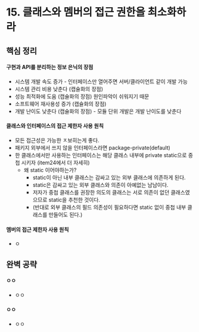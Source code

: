 # 15. 클래스와 멤버의 접근 권한을 최소화하라
## 핵심 정리
#### 구현과 API를 분리하는 정보 은닉의 장점
 * 시스템 개발 속도 증가 - 인터페이스만 열어주면 서버/클라이언트 같이 개발 가능
 * 시스템 관리 비용 낮춘다 (캡슐화의 장점)
 * 성능 최적화에 도움 (캡슐화의 장점) 원인파악이 쉬워지기 때문
 * 소프트웨어 재사용성 증가 (캡슐화의 장점)
 * 개발 난이도 낮춘다 (캡슐화의 장점) - 모듈 단위 개발은 개발 난이도를 낮춘다

#### 클래스와 인터페이스의 접근 제한자 사용 원칙
 * 모든 접근성은 가능한 ㅈ보히는게 좋다.
 * 패키지 외부에서 쓰지 않을 인터페이스라면 package-private(default)
 * 한 클래스에서만 사용하는 인터페이스는 해당 클래스 내부에 private static으로 중첩 시키자 (item24에서 더 자세히)
   * 왜 static 이어야하는가?
     * static이 아닌 내부 클래스는 감싸고 있는 외부 클래스에 의존하게 된다.
     * static은 감싸고 있는 외부 클래스와 의존이 아예없는 남남이다.
     * 저자가 중첩 클래스를 권장한 의도의 클래스는 서로 의존이 없던 클래스였으므로 static을 추천한 것이다.
     * (반대로 외부 클래스의 필드 의존성이 필요하다면 static 없이 중첩 내부 클래스를 만들어도 된다.)

#### 멤버의 접근 제한자 사용 원칙
 * ㅇ


## 완벽 공략
#### ㅇㅇ
 * ㅇㅇ
#### ㅇㅇ
 * ㅇㅇ
